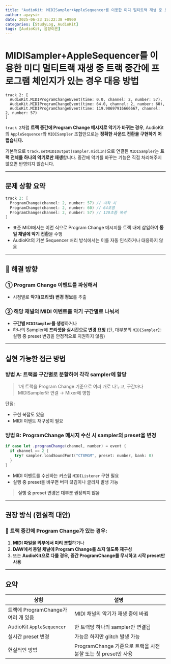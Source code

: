 ```yaml
---
title: "AudioKit: MIDISampler+AppleSequencer를 이용한 미디 멀티트랙 재생 중 트랙 중간에 프로그램 체인지가 있는 경우 대응 방법"
author: ayaysir
date: 2025-06-23 15:22:38 +0900
categories: [StudyLog, AudioKit]
tags: [AudioKit, 음향이론]
---
```


# MIDISampler+AppleSequencer를 이용한 미디 멀티트랙 재생 중 트랙 중간에 프로그램 체인지가 있는 경우 대응 방법

```text
track 2: [
  AudioKit.MIDIProgramChangeEvent(time: 0.0, channel: 2, number: 57),
  AudioKit.MIDIProgramChangeEvent(time: 64.0, channel: 2, number: 60),
  AudioKit.MIDIProgramChangeEvent(time: 119.98697916666667, channel: 2, number: 57)
]
```

`track 2`처럼 **트랙 중간에 Program Change 메시지로 악기가 바뀌는 경우**,
AudioKit의 `AppleSequencer`와 `MIDISampler` 조합만으로는 **정확한 사운드 전환을 구현하기 어렵습니다.**

기본적으로 `track.setMIDIOutput(sampler.midiIn)`으로 연결된 `MIDISampler`는 **트랙 전체를 하나의 악기로만 재생**합니다.
중간에 악기를 바꾸는 기능은 직접 처리해주지 않으면 반영되지 않습니다.

---

## 문제 상황 요약

```swift
track 2: [
  ProgramChange(channel: 2, number: 57) // 시작 시
  ProgramChange(channel: 2, number: 60) // 64초쯤
  ProgramChange(channel: 2, number: 57) // 120초쯤 복귀
]
```

* 표준 MIDI에서는 이런 식으로 Program Change 메시지를 트랙 내에 삽입하여 **동일 채널에 악기 전환**을 수행
* AudioKit의 기본 Sequencer 처리 방식에서는 이를 자동 인식하거나 대응하지 않음

---

## 🎯 해결 방향

### ① Program Change 이벤트를 파싱해서

* 시점별로 **악기(프리셋) 변경 정보**를 추출

### ② 해당 채널의 MIDI 이벤트를 **악기 구간별로 나눠서**

* **구간별 `MIDISampler`를 생성**하거나
* 하나의 Sampler에 **프리셋을 실시간으로 변경 요청**
  (단, 대부분의 `MIDISampler`는 실행 중 preset 변경을 안정적으로 지원하지 않음)

---

## 실현 가능한 접근 방법

### 방법 A: 트랙을 구간별로 분할하여 각각 sampler에 할당

> 1개 트랙을 Program Change 기준으로 여러 개로 나누고,
> 구간마다 MIDISampler와 연결 → Mixer에 병합

단점:

* 구현 복잡도 있음
* MIDI 이벤트 재구성이 필요

### 방법 B: ProgramChange 메시지 수신 시 sampler의 preset을 변경

```swift
if case let .programChange(channel, number) = event {
  if channel == 2 {
    try? sampler.loadSoundFont("CT8MGM", preset: number, bank: 0)
  }
}
```

* MIDI 이벤트를 수신하는 커스텀 `MIDIListener` 구현 필요
* 실행 중 preset을 바꾸면 버퍼 끊김이나 글리치 발생 가능

> **실행 중 preset 변경은 대부분 권장되지 않음**

---

## 권장 방식 (현실적 대안)

### 🎯 트랙 중간에 Program Change가 있는 경우:

1. **MIDI 파일을 외부에서 미리 분할**하거나
2. **DAW에서 동일 채널에 Program Change를 쓰지 않도록 재구성**
3. 또는 **AudioKit으로 다룰 경우, 중간 ProgramChange를 무시하고 시작 preset만 사용**

---

## 요약

| 상황                         | 설명                                           |
| -------------------------- | -------------------------------------------- |
| 트랙에 ProgramChange가 여러 개 있음 | MIDI 채널의 악기가 재생 중에 바뀜                        |
| AudioKit `AppleSequencer`  | 한 트랙당 하나의 sampler만 연결됨                       |
| 실시간 preset 변경              | 가능은 하지만 glitch 발생 가능                         |
| 현실적인 방법                    | ProgramChange 기준으로 트랙을 사전 분할 또는 첫 preset만 사용 |

